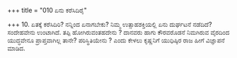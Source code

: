 +++
title = "010 ಏನು ಕರೆಸಿದಿರೈ"

+++
10. ಏತಕ್ಕೆ  ಕರೆಸಿದಿರಿ? ನನ್ನಿಂದ ಏನಾಗಬೇಕು? ನಿಮ್ಮ ಉತ್ಸಾಹಶಕ್ತಿಯಲ್ಲಿ ಏನು ದುರ್ಘಟನೆ ನಡೆದಿದೆ? ಸಂದೇಹವೇನು ಉಂಟಾಗಿದೆ. ತಪ್ಪಿ ಹೋಗಿರುವಂತಹದೇನು ? ದಾನವರು ಹಾಗು ಕೌರವರೊಡನೆ ನಿಮಗಿರುವ ವೈರದಿಂದ ಯುದ್ಧವೇನೂ ಪ್ರಾಪ್ತವಾಗಿಲ್ಲ ತಾನೇ? ಪರಿಸ್ಥಿತಿಯೇನು ? ಎಂದು ಕೇಳಲು ಕೃಷ್ಣನಿಗೆ ಯುಧಿಷ್ಠಿರ ರಾಜ ಹೀಗೆ ವಿಜ್ಞಾಪನೆ ಮಾಡಿದ.